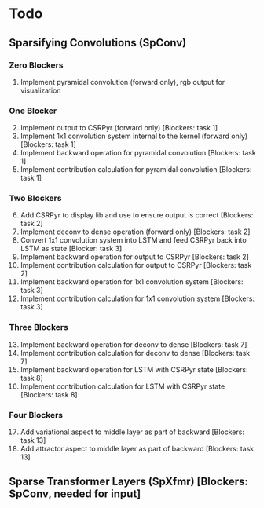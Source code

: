 # Todo

## Sparsifying Convolutions (SpConv)
### Zero Blockers
1. Implement pyramidal convolution (forward only), rgb output for visualization

### One Blocker
2. Implement output to CSRPyr (forward only) [Blockers: task 1]
3. Implement 1x1 convolution system internal to the kernel (forward only) [Blockers: task 1]
4. Implement backward operation for pyramidal convolution [Blockers: task 1]
5. Implement contribution calculation for pyramidal convolution [Blockers: task 1]

### Two Blockers
6. Add CSRPyr to display lib and use to ensure output is correct [Blockers: task 2]
7. Implement deconv to dense operation (forward only) [Blockers: task 2]
8. Convert 1x1 convolution system into LSTM and feed CSRPyr back into LSTM as state [Blocker: task 3]
9. Implement backward operation for output to CSRPyr [Blockers: task 2]
10. Implement contribution calculation for output to CSRPyr [Blockers: task 2]
11. Implement backward operation for 1x1 convolution system [Blockers: task 3]
12. Implement contribution calculation for 1x1 convolution system [Blockers: task 3]

### Three Blockers
13. Implement backward operation for deconv to dense [Blockers: task 7]
14. Implement contribution calculation for deconv to dense [Blockers: task 7]
15. Implement backward operation for LSTM with CSRPyr state [Blockers: task 8]
16. Implement contribution calculation for LSTM with CSRPyr state [Blockers: task 8]

### Four Blockers
17. Add variational aspect to middle layer as part of backward [Blockers: task 13]
18. Add attractor aspect to middle layer as part of backward [Blockers: task 13]

## Sparse Transformer Layers (SpXfmr) [Blockers: SpConv, needed for input]